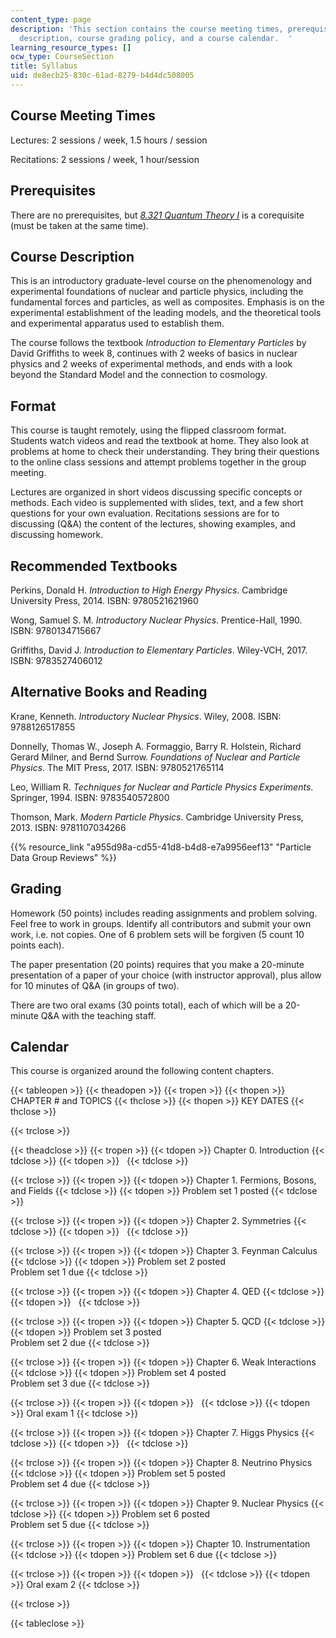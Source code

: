 ```yaml
---
content_type: page
description: 'This section contains the course meeting times, prerequisites, course
  description, course grading policy, and a course calendar.  '
learning_resource_types: []
ocw_type: CourseSection
title: Syllabus
uid: de8ecb25-830c-61ad-8279-b4d4dc508005
---
```


Course Meeting Times
--------------------

Lectures: 2 sessions / week, 1.5 hours / session

Recitations: 2 sessions / week, 1 hour/session

Prerequisites
-------------

There are no prerequisites, but _[8.321 Quantum Theory I](/courses/8-321-quantum-theory-i-fall-2017)_ is a corequisite (must be taken at the same time).

Course Description
------------------

This is an introductory graduate-level course on the phenomenology and experimental foundations of nuclear and particle physics, including the fundamental forces and particles, as well as composites. Emphasis is on the experimental establishment of the leading models, and the theoretical tools and experimental apparatus used to establish them.

The course follows the textbook _Introduction to Elementary Particles_ by David Griffiths to week 8, continues with 2 weeks of basics in nuclear physics and 2 weeks of experimental methods, and ends with a look beyond the Standard Model and the connection to cosmology.

Format
------

This course is taught remotely, using the flipped classroom format. Students watch videos and read the textbook at home. They also look at problems at home to check their understanding. They bring their questions to the online class sessions and attempt problems together in the group meeting.

Lectures are organized in short videos discussing specific concepts or methods. Each video is supplemented with slides, text, and a few short questions for your own evaluation. Recitations sessions are for to discussing (Q&A) the content of the lectures, showing examples, and discussing homework.

Recommended Textbooks
---------------------

Perkins, Donald H. _Introduction to High Energy Physics_. Cambridge University Press, 2014. ISBN: 9780521621960

Wong, Samuel S. M. _Introductory Nuclear Physics_. Prentice-Hall, 1990. ISBN: 9780134715667

Griffiths, David J. _Introduction to Elementary Particles_. Wiley-VCH, 2017. ISBN: 9783527406012

Alternative Books and Reading
-----------------------------

Krane, Kenneth. _Introductory Nuclear Physics_. Wiley, 2008. ISBN: 9788126517855

Donnelly, Thomas W., Joseph A. Formaggio, Barry R. Holstein, Richard Gerard Milner, and Bernd Surrow. _Foundations of Nuclear and Particle Physics_. The MIT Press, 2017. ISBN: 9780521765114

Leo, William R. _Techniques for Nuclear and Particle Physics Experiments_. Springer, 1994. ISBN: 9783540572800

Thomson, Mark. _Modern Particle Physics_. Cambridge University Press, 2013. ISBN: 9781107034266

{{% resource_link "a955d98a-cd55-41d8-b4d8-e7a9956eef13" "Particle Data Group Reviews" %}}

Grading
-------

Homework (50 points) includes reading assignments and problem solving. Feel free to work in groups. Identify all contributors and submit your own work, i.e. not copies. One of 6 problem sets will be forgiven (5 count 10 points each).

The paper presentation (20 points) requires that you make a 20-minute presentation of a paper of your choice (with instructor approval), plus allow for 10 minutes of Q&A (in groups of two).

There are two oral exams (30 points total), each of which will be a 20-minute Q&A with the teaching staff.

Calendar
--------

This course is organized around the following content chapters.

{{< tableopen >}}
{{< theadopen >}}
{{< tropen >}}
{{< thopen >}}
CHAPTER # and TOPICS
{{< thclose >}}
{{< thopen >}}
KEY DATES
{{< thclose >}}

{{< trclose >}}

{{< theadclose >}}
{{< tropen >}}
{{< tdopen >}}
Chapter 0. Introduction
{{< tdclose >}}
{{< tdopen >}}
 
{{< tdclose >}}

{{< trclose >}}
{{< tropen >}}
{{< tdopen >}}
Chapter 1. Fermions, Bosons, and Fields
{{< tdclose >}}
{{< tdopen >}}
Problem set 1 posted
{{< tdclose >}}

{{< trclose >}}
{{< tropen >}}
{{< tdopen >}}
Chapter 2. Symmetries
{{< tdclose >}}
{{< tdopen >}}
 
{{< tdclose >}}

{{< trclose >}}
{{< tropen >}}
{{< tdopen >}}
Chapter 3. Feynman Calculus
{{< tdclose >}}
{{< tdopen >}}
Problem set 2 posted  
Problem set 1 due
{{< tdclose >}}

{{< trclose >}}
{{< tropen >}}
{{< tdopen >}}
Chapter 4. QED
{{< tdclose >}}
{{< tdopen >}}
 
{{< tdclose >}}

{{< trclose >}}
{{< tropen >}}
{{< tdopen >}}
Chapter 5. QCD
{{< tdclose >}}
{{< tdopen >}}
Problem set 3 posted  
Problem set 2 due
{{< tdclose >}}

{{< trclose >}}
{{< tropen >}}
{{< tdopen >}}
Chapter 6. Weak Interactions
{{< tdclose >}}
{{< tdopen >}}
Problem set 4 posted  
Problem set 3 due
{{< tdclose >}}

{{< trclose >}}
{{< tropen >}}
{{< tdopen >}}
 
{{< tdclose >}}
{{< tdopen >}}
Oral exam 1
{{< tdclose >}}

{{< trclose >}}
{{< tropen >}}
{{< tdopen >}}
Chapter 7. Higgs Physics
{{< tdclose >}}
{{< tdopen >}}
 
{{< tdclose >}}

{{< trclose >}}
{{< tropen >}}
{{< tdopen >}}
Chapter 8. Neutrino Physics
{{< tdclose >}}
{{< tdopen >}}
Problem set 5 posted  
Problem set 4 due
{{< tdclose >}}

{{< trclose >}}
{{< tropen >}}
{{< tdopen >}}
Chapter 9. Nuclear Physics
{{< tdclose >}}
{{< tdopen >}}
Problem set 6 posted  
Problem set 5 due
{{< tdclose >}}

{{< trclose >}}
{{< tropen >}}
{{< tdopen >}}
Chapter 10. Instrumentation
{{< tdclose >}}
{{< tdopen >}}
Problem set 6 due
{{< tdclose >}}

{{< trclose >}}
{{< tropen >}}
{{< tdopen >}}
 
{{< tdclose >}}
{{< tdopen >}}
Oral exam 2
{{< tdclose >}}

{{< trclose >}}

{{< tableclose >}}
